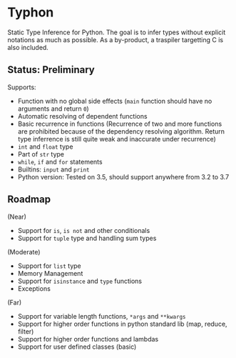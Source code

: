 # Typhon
Static Type Inference for Python.
The goal is to infer types without explicit notations as much as possible.
As a by-product, a traspiler targetting C is also included.

## Status: Preliminary
Supports:
- Function with no global side effects (`main` function should have no arguments and return `0`)
- Automatic resolving of dependent functions
- Basic recurrence in functions (Recurrence of two and more functions are prohibited because of the dependency resolving algorithm. Return type inferrence is still quite weak and inaccurate under recurrence)
- `int` and `float` type
- Part of `str` type
- `while`, `if` and `for` statements
- Builtins: `input` and `print`
- Python version: Tested on 3.5, should support anywhere from 3.2 to 3.7

## Roadmap
(Near)
- Support for `is`, `is not` and other conditionals
- Support for `tuple` type and handling sum types

(Moderate)
- Support for `list` type
- Memory Management
- Support for `isinstance` and `type` functions
- Exceptions

(Far)
- Support for variable length functions, `*args` and `**kwargs`
- Support for higher order functions in python standard lib (map, reduce, filter)
- Support for higher order functions and lambdas
- Support for user defined classes (basic)
